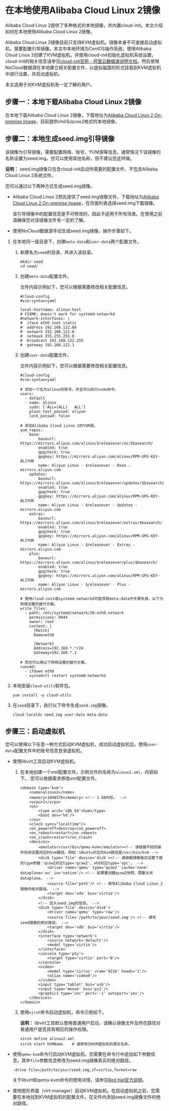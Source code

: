 # 在本地使用Alibaba Cloud Linux 2镜像

Alibaba Cloud Linux 2提供了多种格式的本地镜像，并内置cloud-init。本文介绍如何在本地使用Alibaba Cloud Linux 2镜像。

Alibaba Cloud Linux 2镜像目前只支持KVM虚拟机。镜像本身不可直接启动虚拟机，需要配置引导镜像。本文中本地环境为CentOS操作系统，使用Alibaba Cloud Linux 2创建了KVM虚拟机，并使用cloud-init初始化虚拟机系统设置，cloud-init的相关信息请参见[cloud-init官网 - 阿里云数据源说明文档](https://cloudinit.readthedocs.io/en/latest/topics/datasources/aliyun.html?spm=a2c4g.11186623.2.24.1bec3fcaonbql3)。然后使用NoCloud数据源在本地建立相关配置文件，以虚拟磁盘的形式挂载到KVM虚拟机中进行设置，并启动虚拟机。

本文适用于对KVM虚拟机有一定了解的用户。

## 步骤一：本地下载Alibaba Cloud Linux 2镜像

在本地下载Alibaba Cloud Linux 2镜像，下载地址为[Alibaba Cloud Linux 2 On-premise Image](https://mirrors.aliyun.com/alinux/image/)，目前提供vhd与qcow2格式的本地镜像。

## 步骤二：本地生成seed.img引导镜像

该镜像为引导镜像，需要配置网络、账号、YUM源等信息。通常情况下该镜像的名称设置为seed.img，您可以使用其他名称，但不建议您这样做。

**说明：** seed.img镜像只包含cloud-init启动所需要的配置文件，不包含Alibaba Cloud Linux 2系统文件。

您可以通过以下两种方式生成seed.img镜像。

-   Alibaba Cloud Linux 2预先提供了seed.img镜像文件，下载地址为[Alibaba Cloud Linux 2 On-premise Image](https://mirrors.aliyun.com/alinux/image/)，在页面列表选择seed.img下载镜像。

    该引导镜像中的配置信息是不可修改的，因此不适用于所有场景。在使用之前请确保您对该镜像文件有一定的了解。

-   使用NoCloud数据源手动生成seed.img镜像，操作步骤如下。

1.  在本地同一级目录下，创建`meta-data`和`user-data`两个配置文件。

    1.  新建名为`seed`的目录，并进入该目录。

        ```
        mkdir seed
        cd seed/
        ```

    2.  创建`meta-data`配置文件。

        文件内容示例如下，您可以根据需要修改相关配置信息。

        ```
        #cloud-config
        #vim:syntax=yaml
        
        local-hostname: alinux-host
        # FIXME: doesn't work for systemd-networkd
        #network-interfaces: |
        #  iface eth0 inet static
        #  address 192.168.122.68
        #  network 192.168.122.0
        #  netmask 255.255.255.0
        #  broadcast 192.168.122.255
        #  gateway 192.168.122.1
        ```

    3.  创建`user-data`配置文件。

        文件内容示例如下，您可以根据需要修改相关配置信息。

        ```
        #cloud-config
        #vim:syntax=yaml
        
        # 添加一个名为alinux的账号，并且可以执行sudo命令。
        users:
          - default
          - name: alinux
            sudo: ['ALL=(ALL)   ALL']
            plain_text_passwd: aliyun
            lock_passwd: false
        
        # 添加Alibaba Cloud Linux 2的YUM源。
        yum_repos:
            base:
                baseurl: https://mirrors.aliyun.com/alinux/$releasever/os/$basearch/
                enabled: true
                gpgcheck: true
                gpgkey: https://mirrors.aliyun.com/alinux/RPM-GPG-KEY-ALIYUN
                name: Aliyun Linux - $releasever - Base - mirrors.aliyun.com
            updates:
                baseurl: https://mirrors.aliyun.com/alinux/$releasever/updates/$basearch/
                enabled: true
                gpgcheck: true
                gpgkey: https://mirrors.aliyun.com/alinux/RPM-GPG-KEY-ALIYUN
                name: Aliyun Linux - $releasever - Updates - mirrors.aliyun.com
            extras:
                baseurl: https://mirrors.aliyun.com/alinux/$releasever/extras/$basearch/
                enabled: true
                gpgcheck: true
                gpgkey: https://mirrors.aliyun.com/alinux/RPM-GPG-KEY-ALIYUN
                name: Aliyun Linux - $releasever - Extras - mirrors.aliyun.com
            plus:
                baseurl: https://mirrors.aliyun.com/alinux/$releasever/plus/$basearch/
                enabled: true
                gpgcheck: true
                gpgkey: https://mirrors.aliyun.com/alinux/RPM-GPG-KEY-ALIYUN
                name: Aliyun Linux - $releasever - Plus - mirrors.aliyun.com
        
        # 使用cloud-init或systemd-networkd可能导致meta-data中步骤失效，以下为网络设置的替代方案。
        write_files:
          - path: /etc/systemd/network/20-eth0.network
            permissions: 0644
            owner: root
            content: |
              [Match]
              Name=eth0
        
              [Network]
              Address=192.168.*.*/24
              Gateway=192.168.*.1
        
        # 您也可以用以下网络设置的替代方案。
        runcmd:
          - ifdown eth0
          - systemctl restart systemd-networkd
        ```

2.  本地安装`cloud-utils`软件包。

    ```
    yum install -y cloud-utils
    ```

3.  在`seed`目录下，执行以下命令生成`seed.img`镜像。

    ```
    cloud-localds seed.img user-data meta-data
    ```


## 步骤三：启动虚拟机

您可以使用以下任意一种方式启动KVM虚拟机，成功启动虚拟机后，使用`user-data`配置文件中的账号信息登录虚拟机。

-   使用libvirt工具启动KVM虚拟机。
    1.  在本地创建一个xml配置文件。示例文件的名称为`alinux2.xml`，内容如下。 您可以依据需求修改xml配置文件。

        ```
        <domain type='kvm'>
            <name>alinux2</name>
            <memory>1048576</memory> <!-- 1 GB内存。 -->
            <vcpu>1</vcpu>
            <os>
                <type arch='x86_64'>hvm</type>
                <boot dev='hd'/>
            </os>
            <clock sync="localtime"/>
            <on_poweroff>destroy</on_poweroff>
            <on_reboot>restart</on_reboot>
            <on_crash>restart</on_crash>
            <devices>
                <emulator>/usr/bin/qemu-kvm</emulator><!-- 请根据不同的操作系统设置对应的kvm路径。例如：Ubuntu对应的kvm路径是/usr/bin/kvm -->
                <disk type='file' device='disk'><!-- 请根据镜像格式设置下面的type参数：qcow2对应type='qcow2'、vhd对应type='vpc'。 -->
                    <driver name='qemu' type='qcow2' cache='none' dataplane='on' io='native'/> <!-- 如果要创建qcow2快照，需要关闭dataplane。 -->
                    <source file='path'/> <!-- 填写Alibaba Cloud Linux 2镜像的绝对路径。 -->
                    <target dev='vda' bus='virtio'/>
                </disk>
                <!-- 加入seed.img的信息。 -->
                <disk type='file' device='disk'>
                    <driver name='qemu' type='raw'/>
                    <source file='/path/to/your/seed.img'/> <!-- 填写seed镜像的绝对路径。 -->
                    <target dev='vdb' bus='virtio'/>
                </disk>
                <interface type='network'>
                    <source network='default'/>
                    <model type='virtio'/>
                </interface>
                <console type='pty'>
                    <target type='virtio' port='0'/>
                </console>
                <video>
                    <model type='cirrus' vram='9216' heads='1'/>
                    <alias name='video0'/>
                </video>
                <input type='tablet' bus='usb'/>
                <input type='mouse' bus='ps2'/>
                <graphics type='vnc' port='-1' autoport='yes'/>
            </devices>
        </domain>
        ```

    2.  使用`virsh`命令启动虚拟机，命令示例如下。

        **说明：** libvirt工具默认使用普通用户启动，请确认镜像文件及所在路径对普通用户是否具有相应的操作权限。

        ```
        virsh define alinux2.xml
        virsh start KVMName    # 请修改为KVM虚拟机的真实名称。
        ```

-   使用`qemu-kvm`命令行启动KVM虚拟机。您需要在命令行中追加如下参数信息，其中`file`参数信息修改为seed.img镜像真实的绝对路径。

    ```
    -drive file=/path/to/your/seed.img,if=virtio,format=raw
    ```

    关于libvirt和qemu-kvm命令的使用详情，请参见[Red Hat官方说明](https://access.redhat.com/documentation/en-us/red_hat_enterprise_linux/7/html-single/virtualization_deployment_and_administration_guide/index?spm=a2c63.p38356.879954.8.19345311iQWknm#sect-Installing_virtualization_packages_on_an_existing_Red_Hat_Enterprise_Linux_system-Installing_the_virtualization_packages_with_yum)。

-   使用图形界面（virt-manager）启动KVM虚拟机。在启动虚拟机之前，您需要在本地找到KVM虚拟机的配置文件，在文件内添加seed.img镜像文件的绝对路径。

